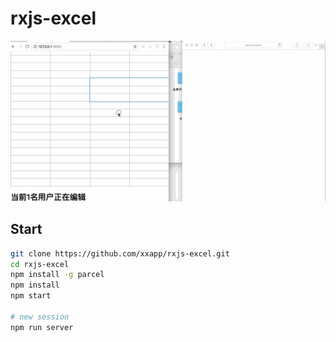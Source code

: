# rxjs-excel

![demo](./rxjs-excel.gif)

## Start

```bash
git clone https://github.com/xxapp/rxjs-excel.git
cd rxjs-excel
npm install -g parcel
npm install
npm start

# new session
npm run server
```
